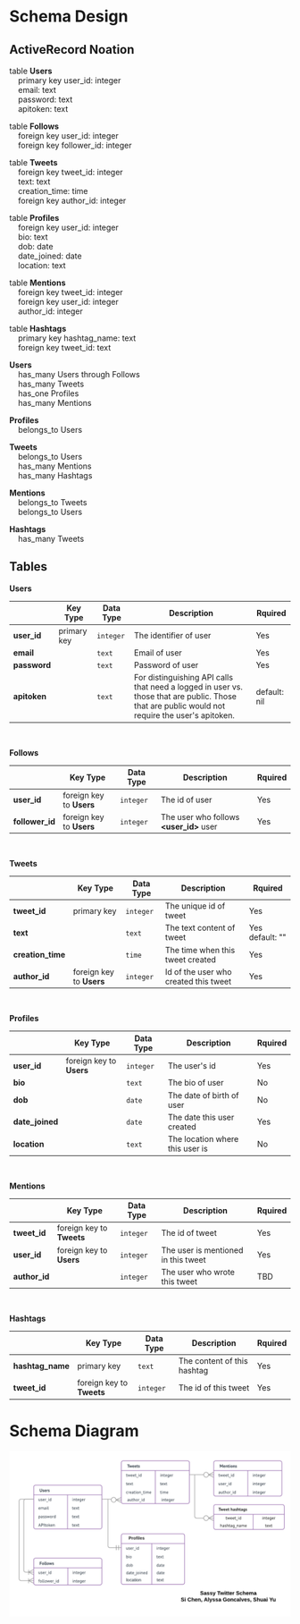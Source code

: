 # Schema Design

## ActiveRecord Noation
table **Users**<br>
&nbsp;&nbsp;&nbsp;&nbsp;primary key user_id: integer<br>
&nbsp;&nbsp;&nbsp;&nbsp;email: text<br>
&nbsp;&nbsp;&nbsp;&nbsp;password: text<br>
&nbsp;&nbsp;&nbsp;&nbsp;apitoken: text<br>

table **Follows**<br>
&nbsp;&nbsp;&nbsp;&nbsp;foreign key user_id: integer<br>
&nbsp;&nbsp;&nbsp;&nbsp;foreign key follower_id: integer<br>

table **Tweets**<br>
&nbsp;&nbsp;&nbsp;&nbsp;foreign key tweet_id: integer<br>
&nbsp;&nbsp;&nbsp;&nbsp;text: text<br>
&nbsp;&nbsp;&nbsp;&nbsp;creation_time: time<br>
&nbsp;&nbsp;&nbsp;&nbsp;foreign key author_id: integer<br>

table **Profiles**<br>
&nbsp;&nbsp;&nbsp;&nbsp;foreign key user_id: integer<br>
&nbsp;&nbsp;&nbsp;&nbsp;bio: text<br>
&nbsp;&nbsp;&nbsp;&nbsp;dob: date<br>
&nbsp;&nbsp;&nbsp;&nbsp;date_joined: date<br>
&nbsp;&nbsp;&nbsp;&nbsp;location: text<br>

table **Mentions**<br>
&nbsp;&nbsp;&nbsp;&nbsp;foreign key tweet_id: integer<br>
&nbsp;&nbsp;&nbsp;&nbsp;foreign key user_id: integer<br>
&nbsp;&nbsp;&nbsp;&nbsp;author_id: integer<br>

table **Hashtags**<br>
&nbsp;&nbsp;&nbsp;&nbsp;primary key hashtag_name: text<br>
&nbsp;&nbsp;&nbsp;&nbsp;foreign key tweet_id: text<br>

**Users**<br>
&nbsp;&nbsp;&nbsp;&nbsp;has_many Users through Follows<br>
&nbsp;&nbsp;&nbsp;&nbsp;has_many Tweets<br>
&nbsp;&nbsp;&nbsp;&nbsp;has_one Profiles<br>
&nbsp;&nbsp;&nbsp;&nbsp;has_many Mentions<br>

**Profiles**<br>
&nbsp;&nbsp;&nbsp;&nbsp;belongs_to Users<br>

**Tweets**<br>
&nbsp;&nbsp;&nbsp;&nbsp;belongs_to Users<br>
&nbsp;&nbsp;&nbsp;&nbsp;has_many Mentions<br>
&nbsp;&nbsp;&nbsp;&nbsp;has_many Hashtags<br>

**Mentions**<br>
&nbsp;&nbsp;&nbsp;&nbsp;belongs_to Tweets<br>
&nbsp;&nbsp;&nbsp;&nbsp;belongs_to Users<br>

**Hashtags**<br>
&nbsp;&nbsp;&nbsp;&nbsp;has_many Tweets<br>

## Tables
**Users**

|     | Key Type | Data Type | Description | Rquired |
| --- | -------- | --------- | ----------- | ------- |
| **user_id** | primary key | `integer` | The identifier of user | Yes |
| **email** | | `text` | Email of user | Yes |
| **password** | | `text` | Password of user | Yes |
| **apitoken** | | `text` | For distinguishing API calls that need a logged in user vs. those that are public. Those that are public would not require the user's apitoken. | default: nil |

<br>

**Follows**

|   |Key Type|Data Type|Description|Rquired|
|---|--------|---------|-----------|-------|
|**user_id**|foreign key to **Users**|`integer`|The id of user| Yes |
|**follower_id**|foreign key to **Users**|`integer`|The user who follows **<user_id>** user| Yes |

<br>

**Tweets**

|   |Key Type|Data Type|Description|Rquired|
|---|--------|---------|-----------|-------|
|**tweet_id**|primary key|`integer`|The unique id of tweet|Yes|
|**text**||`text`|The text content of tweet|Yes default: ""|
|**creation_time**||`time`|The time when this tweet created|Yes|
|**author_id**|foreign key to **Users**|`integer`|Id of the user who created this tweet|Yes|

<br>

**Profiles**

|   |Key Type|Data Type|Description|Rquired|
|---|--------|---------|-----------|-------|
|**user_id**|foreign key to **Users**|`integer`|The user's id|Yes|
|**bio**||`text`|The bio of user|No|
|**dob**||`date`|The date of birth of user|No|
|**date_joined**||`date`|The date this user created|Yes|
|**location**||`text`|The location where this user is|No|

<br>

**Mentions**

|   |Key Type|Data Type|Description|Rquired|
|---|--------|---------|-----------|-------|
|**tweet_id**|foreign key to **Tweets**|`integer`| The id of tweet|Yes|
|**user_id**|foreign key to **Users**|`integer`|The user is mentioned in this tweet|Yes|
|**author_id**||`integer`|The user who wrote this tweet|TBD|

<br>

**Hashtags**

|   |Key Type|Data Type|Description|Rquired|
|---|--------|---------|-----------|-------|
|**hashtag_name**|primary key|`text`|The content of this hashtag|Yes|
|**tweet_id**|foreign key to **Tweets**|`integer`|The id of this tweet|Yes|

# Schema Diagram

![alt schema](https://github.com/amgoncalves/sassy-twitter/blob/master/doc/shema/schema_diagram.png)
